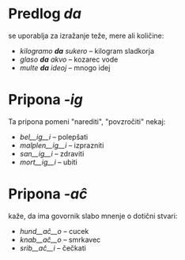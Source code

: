# Predlog *da* 

se uporablja za izražanje teže, mere ali količine:

- *kilogramo __da__ sukero* – kilogram sladkorja
- *glaso __da__ akvo* – kozarec vode
- *multe __da__ ideoj* – mnogo idej

# Pripona *-ig*

Ta pripona pomeni "narediti", "povzročiti" nekaj:

- *bel__ig__i* – polepšati
- *malplen__ig__i* – izprazniti
- *san__ig__i* – zdraviti
- *mort__ig__i* – ubiti 

# Pripona *-aĉ*

kaže, da ima govornik slabo mnenje o dotični stvari:

- *hund__aĉ__o* – cucek
- *knab__aĉ__o* – smrkavec
- *srib__aĉ__i* – čečkati
 
